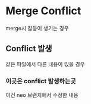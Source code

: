 # Merge Conflict

merge시 갈등이 생기는 경우



## Conflict 발생

같은 파일에서 다른 내용이 있을 경우



### 이곳은 conflict 발생하는곳

이건 neo 브랜치에서 수정한 내용